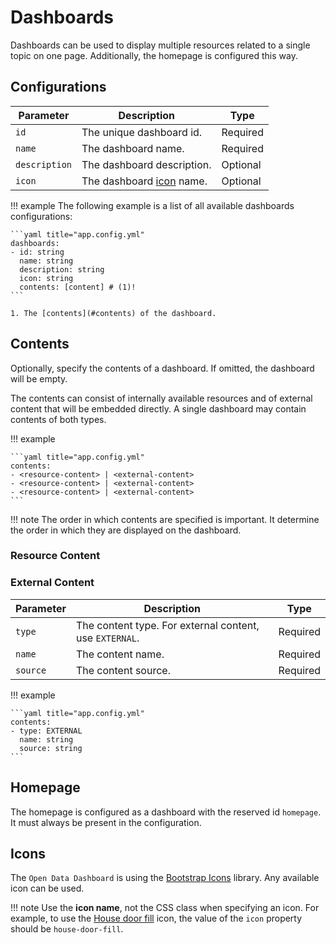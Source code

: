 # Dashboards

Dashboards can be used to display multiple resources related to a single topic on one page. Additionally, the homepage is configured this way.

## Configurations

| Parameter     | Description                        | Type     |
| ------------- | ---------------------------------- | -------- |
| `id`          | The unique dashboard id.           | Required |
| `name`        | The dashboard name.                | Required |
| `description` | The dashboard description.         | Optional |
| `icon`        | The dashboard [icon](#icons) name. | Optional |

!!! example
    The following example is a list of all available dashboards configurations:

    ```yaml title="app.config.yml"
    dashboards:
    - id: string
      name: string
      description: string
      icon: string
      contents: [content] # (1)!
    ```

    1. The [contents](#contents) of the dashboard.

## Contents

Optionally, specify the contents of a dashboard. If omitted, the dashboard will be empty.

The contents can consist of internally available resources and of external content that will be embedded directly.
A single dashboard may contain contents of both types.

!!! example

    ```yaml title="app.config.yml"
    contents:
    - <resource-content> | <external-content>
    - <resource-content> | <external-content>
    - <resource-content> | <external-content>
    ```

!!! note
    The order in which contents are specified is important. It determine the order in which they are displayed on the dashboard.

### Resource Content

### External Content

| Parameter | Description                                             | Type     |
| --------- | ------------------------------------------------------- | -------- |
| `type`    | The content type. For external content, use `EXTERNAL`. | Required |
| `name`    | The content name.                                       | Required |
| `source`  | The content source.                                     | Required |

!!! example

    ```yaml title="app.config.yml"
    contents:
    - type: EXTERNAL
      name: string
      source: string
    ```

## Homepage

The homepage is configured as a dashboard with the reserved id `homepage`. It must always be present in the configuration.

## Icons

The `Open Data Dashboard` is using the [Bootstrap Icons](https://icons.getbootstrap.com/) library. Any available icon can be used.

!!! note
    Use the **icon name**, not the CSS class when specifying an icon.
    For example, to use the [House door fill](https://icons.getbootstrap.com/icons/house-door-fill/) icon, the value of the `icon` property should be `house-door-fill`.
